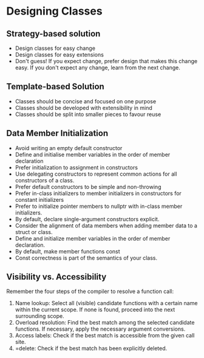 # Designing Classes

## Strategy-based solution
* Design classes for easy change
* Design classes for easy extensions
* Don't guess! If you expect change, prefer design that makes this change easy. If you
  don't expect any change, learn from the next change.

## Template-based Solution
* Classes should be concise and focused on one purpose
* Classes should be developed with extensibility in mind
* Classes should be split into smaller pieces to favour reuse

## Data Member Initialization
* Avoid writing an empty default constructor
* Define and initialise member variables in the order of member declaration
* Prefer initialization to assignment in constructors
* Use delegating constructors to represent common actions for all constructors of a class.
* Prefer default constructors to be simple and non-throwing
* Prefer in-class initializers to member initializers in constructors for constant
  initializers
* Prefer to initialize pointer members to nullptr with in-class member initializers.
* By default, declare single-argument constructors explicit.
* Consider the alignment of data members when adding member data to a struct or class.
* Define and initialize member variables in the order of member declaration.
* By default, make member functions const
* Const correctness is part of the semantics of your class.

## Visibility vs. Accessibility
Remember the four steps of the compiler to resolve a function call:
1. Name lookup: Select all (visible) candidate functions with a certain name within the
   current scope. If none is found, proceed into the next surrounding scope.
2. Overload resolution: Find the best match among the selected candidate functions. If
   necessary, apply the necessary argument conversions.
3. Access labels: Check if the best match is accessible from the given call site.
4. =delete: Check if the best match has been explicitly deleted.

